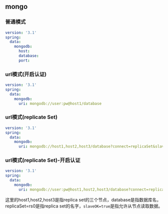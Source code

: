 ## mongo
### 普通模式
```yaml
version: '3.1'
spring:
  data:
    mongodb:
      host:
      database:
      port:
```
### url模式(开启认证)
```yaml
version: '3.1'
spring:
  data:
    mongodb:
      uri: mongodb://user:pw@host1/database
```

### url模式(replicate Set)
```yaml
version: '3.1'
spring:
  data:
    mongodb:
      uri: mongodb://host1,host2,host3/database?connect=replicaSet&slaveOK=true&replicaSet=rs0
```

### url模式(replicate Set)-开启认证
```yaml
version: '3.1'
spring:
  data:
    mongodb:
      uri: mongodb://user:pw@host1,host2,host3/database?connect=replicaSet&slaveOK=true&replicaSet=rs0
```
这里的host1,host2,host3是指replica set的三个节点，database是指数据库名，replicaSet=rs0是指replica set的名字，`slaveOK=true`是指允许从节点读取数据。